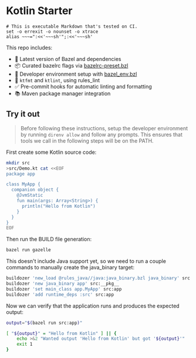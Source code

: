 # Kotlin Starter

    # This is executable Markdown that's tested on CI.
    set -o errexit -o nounset -o xtrace
    alias ~~~=":<<'~~~sh'";:<<'~~~sh'

This repo includes:
- 🧱 Latest version of Bazel and dependencies
- 📦 Curated bazelrc flags via [bazelrc-preset.bzl]
- 🧰 Developer environment setup with [bazel_env.bzl]
- 🎨 `ktfmt` and `ktlint`, using rules_lint
- ✅ Pre-commit hooks for automatic linting and formatting
- 📚 Maven package manager integration

[bazelrc-preset.bzl]: https://github.com/bazel-contrib/bazelrc-preset.bzl
[bazel_env.bzl]: https://github.com/buildbuddy-io/bazel_env.bzl

## Try it out

> Before following these instructions, setup the developer environment by running <code>direnv allow</code> and follow any prompts.
> This ensures that tools we call in the following steps will be on the PATH.

First create some Kotlin source code:

~~~sh
mkdir src
>src/Demo.kt cat <<EOF
package app

class MyApp {
  companion object {
    @JvmStatic
    fun main(args: Array<String>) {
      println("Hello from Kotlin")
    }
  }
}
EOF
~~~

Then run the BUILD file generation:

~~~sh
bazel run gazelle
~~~

This doesn't include Java support yet, so we need to run a couple commands
to manually create the java_binary target:

~~~sh
buildozer 'new_load @rules_java//java:java_binary.bzl java_binary' src:__pkg__
buildozer 'new java_binary app' src:__pkg__
buildozer 'set main_class app.MyApp' src:app
buildozer 'add runtime_deps :src' src:app
~~~

Now we can verify that the application runs and produces the expected output:

~~~sh
output="$(bazel run src:app)"

[ "${output}" = "Hello from Kotlin" ] || {
    echo >&2 "Wanted output 'Hello from Kotlin' but got '${output}'"
    exit 1
}
~~~